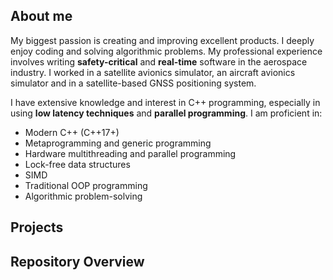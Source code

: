 ## About me

My biggest passion is creating and improving excellent products. I deeply enjoy coding and solving algorithmic problems. 
My professional experience involves writing **safety-critical** and **real-time** software in the aerospace industry. 
I worked in a satellite avionics simulator, an aircraft avionics simulator and in a satellite-based GNSS positioning system. 

I have extensive knowledge and interest in C++ programming, especially in using **low latency techniques** and **parallel programming**. I am proficient in:

- Modern C++ (C++17+)
- Metaprogramming and generic programming
- Hardware multithreading and parallel programming
- Lock-free data structures
- SIMD
- Traditional OOP programming
- Algorithmic problem-solving



## Projects

## Repository Overview
